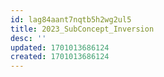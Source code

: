 ```yaml
---
id: lag84aant7nqtb5h2wg2ul5
title: 2023_SubConcept_Inversion
desc: ''
updated: 1701013686124
created: 1701013686124
---
```

